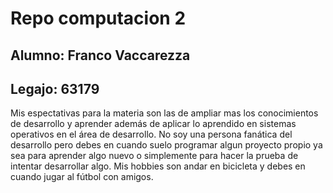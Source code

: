 # Repo computacion 2

## Alumno: Franco Vaccarezza 

## Legajo: 63179

Mis espectativas para la materia son las de ampliar mas los conocimientos de desarrollo y aprender además de aplicar lo aprendido en sistemas operativos en el área de desarrollo.
No soy una persona fanática del desarrollo pero debes en cuando suelo programar algun proyecto propio ya sea para aprender algo nuevo o simplemente para hacer la prueba de intentar desarrollar algo.
Mis hobbies son andar en bicicleta y debes en cuando jugar al fútbol con amigos.